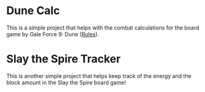 # Dune Calc
This is a simple project that helps with the combat calculations for the board game by Gale Force 9: Dune ([Rules](https://www.gf9games.com/dunegame/wp-content/uploads/Dune-Rulebook.pdf)).

# Slay the Spire Tracker
This is another simple project that helps keep track of the energy and the block amount in the Slay the Spire board game!
